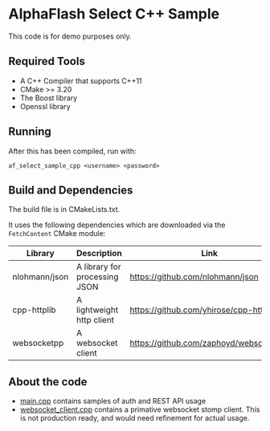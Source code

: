 # AlphaFlash Select C++ Sample

This code is for demo purposes only.

## Required Tools

* A C++ Compiler that supports C++11
* CMake >= 3.20
* The Boost library
* Openssl library

## Running

After this has been compiled, run with:

    af_select_sample_cpp <username> <password>

## Build and Dependencies

The build file is in CMakeLists.txt. 

It uses the following dependencies which are downloaded via the `FetchContent` CMake module:

| Library | Description | Link 
| --- | --- | ---
| nlohmann/json | A library for processing JSON | https://github.com/nlohmann/json 
| cpp-httplib | A lightweight http client | https://github.com/yhirose/cpp-httplib
| websocketpp | A websocket client | https://github.com/zaphoyd/websocketpp

## About the code
* [main.cpp](main.cpp)  contains samples of auth and REST API usage
* [websocket_client.cpp](websocket_client.cpp) contains a primative websocket stomp client. This is not 
production ready, and would need refinement for actual usage. 